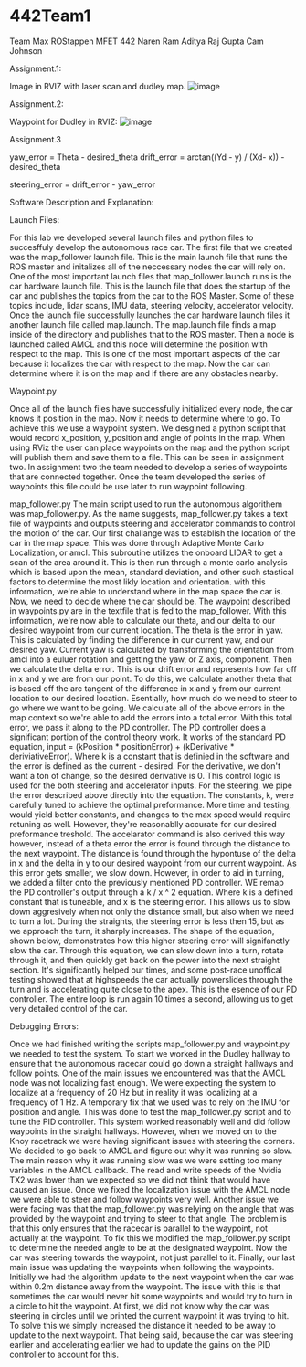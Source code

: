 # 442Team1

Team Max ROStappen
MFET 442
Naren Ram
Aditya Raj Gupta
Cam Johnson

Assignment.1:

Image in RVIZ with laser scan and dudley map.
![image](https://github.com/NarenR21/442Team1/assets/90937234/00d6544a-9ddf-4275-909b-44098f74aa1f)

Assignment.2:

Waypoint for Dudley in RVIZ:
![image](https://github.com/NarenR21/442Team1/assets/73058520/7541a49b-870c-443b-b205-569a4c53e5d4)

Assignment.3

yaw_error = Theta - desired_theta 
drift_error = arctan((Yd - y) / (Xd- x)) - desired_theta

steering_error = drift_error - yaw_error



Software Description and Explanation:

Launch Files:

For this lab we developed several launch files and python files to succesffuly develop the autonomous race car.  The first file that we created was the map_follower launch file.  This is the main launch file that runs the ROS master and initalizes all of the neccessary nodes the car will rely on.  One of the most important launch files that map_follower.launch runs is the car hardware launch file.  This is the launch file that does the startup of the car and publishes the topics from the car to the ROS Master.  Some of these topics include, lidar scans, IMU data, steering velocity, accelerator velocity.  Once the launch file successfully launches the car hardware launch files it another launch file called map.launch.  The map.launch file finds a map inside of the directory and publishes that to the ROS master.  Then a node is launched called AMCL and this node will determine the position with respect to the map.  This is one of the most important aspects of the car because it localizes the car with respect to the map.  Now the car can determine where it is on the map and if there are any obstacles nearby.

Waypoint.py

Once all of the launch files have successfully initialized every node, the car knows it position in the map.  Now it needs to determine where to go.  To achieve this we use a waypoint system.  We desgined a python script that would record x_position, y_position and angle of points in the map.  When using RViz the user can place waypoints on the map and the python script will publish them and save them to a file.  This can be seen in assignment two.  In assignment two the team needed to develop a series of waypoints that are connected together.  Once the team developed the series of waypoints this file could be use later to run waypoint following.

map_follower.py
The main script used to run the autonomous algorithem was map_follower.py. As the name suggests, map_follower.py takes a text file of waypoints and outputs steering and accelerator commands to control the motion of the car. Our first challange was to establish the location of the car in the map space. This was done through Adaptive Monte Carlo Localization, or amcl. This subroutine utilizes the onboard LIDAR to get a scan of the area around it. This is then run through a monte carlo analysis which is based upon the mean, standard deviation, and other such stastical factors to determine the most likly location and orientation. with this information, we're able to understand where in the map space the car is. Now, we need to decide where the car should be. The waypoint described in waypoints.py are in the textfile that is fed to the map_follower. With this information, we're now able to calculate our theta, and our delta to our desired waypoint from our current location.  The theta is the error in yaw. This is calculated by finding the difference in our current yaw, and our desired yaw. Current yaw is calculated by transforming the orientation from amcl into a euluer rotation and getting the yaw, or Z axis, component. Then we calculate the delta error. This is our drift error and represents how far off in x and y we are from our point. To do this, we calculate another theta that is based off the arc tangent of the difference in x and y from our current location to our desired location. Esentially, how much do we need to steer to go where we want to be going. We calculate all of the above errors in the map context so we're able to add the errors into a total error. With this total error, we pass it along to the PD controller. 
The PD controller does a significant portion of the control theory work. It works of the standard PD equation, input = (kPosition * positionError) + (kDerivative * deriviativeError). Where k is a constant that is definied in the software and the error is defined as the current - desired. For the derivative, we don't want a ton of change, so the desired derivative is 0. 
This control logic is used for the both steering and accelerator inputs. For the steering, we pipe the error described above directly into the equation. The constants, k, were carefully tuned to achieve the optimal preformance. More time and testing, would yield better constants, and changes to the max speed would require retuning as well. However, they're reasonablly accurate for our desired preformance treshold. 
The accelarator command is also derived this way however, instead of a theta error the error is found through the distance to the next waypoint. The distance is found through the hypontuse of the delta in x and the delta in y to our desired waypoint from our current waypoint. As this error gets smaller, we slow down. However, in order to aid in turning, we added a filter onto the previously mentioned PD controller. WE remap the PD controller's output through a k / x ^ 2 equation. Where k is a defined constant that is tuneable, and x is the steering error. This allows us to slow down aggresively when not only the distance small, but also when we need to turn a lot. During the straights, the steering error is less then 15, but as we approach the turn, it sharply increases. The shape of the equation, shown below, demonstrates how this higher steering error will signifanctly slow the car. Through this equation, we can slow down into a turn, rotate through it, and then quickly get back on the power into the next straight section. It's significantly helped our times, and some post-race unoffical testing showed that at highspeeds the car actually powerslides through the turn and is accelerating quite close to the apex. 
This is the esence of our PD controller. The entire loop is run again 10 times a second, allowing us to get very detailed control of the car. 


Debugging Errors:

Once we had finished writing the scripts map_follower.py and waypoint.py we needed to test the system.  To start we worked in the Dudley hallway to ensure that the autonomous racecar could go down a straight hallways and follow points.  One of the main issues we encountered was that the AMCL node was not localizing fast enough.  We were expecting the system to localize at a frequency of 20 Hz but in reality it was localizing at a frequency of 1 Hz.  A temporary fix that we used was to rely on the IMU for position and angle.  This was done to test the map_follower.py script and to tune the PID controller.  This system worked reasonably well and did follow waypoints in the straight hallways.  However, when we moved on to the Knoy racetrack we were having significant issues with steering the corners.  We decided to go back to AMCL and figure out why it was running so slow.  The main reason why it was running slow was we were setting too many variables in the AMCL callback.  The read and write speeds of the Nvidia TX2 was lower than we expected so we did not think that would have caused an issue.  Once we fixed the localization issue with the AMCL node we were able to steer and follow waypoints very well.  Another issue we were facing was that the map_follower.py was relying on the angle that was provided by the waypoint and trying to steer to that angle.  The problem is that this only ensures that the racecar is parallel to the waypoint, not actually at the waypoint. To fix this we modified the map_follower.py script to determine the needed angle to be at the designated waypoint.  Now the car was steering towards the waypoint, not just parallel to it.  Finally, our last main issue was updating the waypoints when following the waypoints.  Initially we had the algorithm update to the next waypoint when the car was within 0.2m distance away from the waypoint.  The issue with this is that sometimes the car would never hit some waypoints and would try to turn in a circle to hit the waypoint.  At first, we did not know why the car was steering in circles until we printed the current waypoint it was trying to hit.  To solve this we simply increased the distance it needed to be away to update to the next waypoint.  That being said, because the car was steering earlier and accelerating earlier we had to update the gains on the PID controller to account for this.

